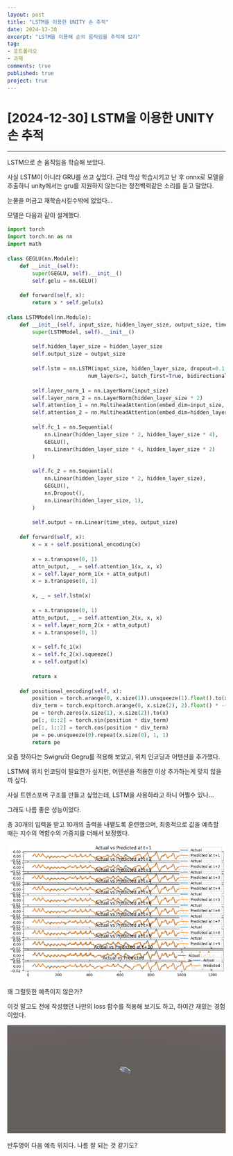 ```yaml
---
layout: post
title: "LSTM을 이용한 UNITY 손 추적"
date: 2024-12-30
excerpt: "LSTM을 이용해 손의 움직임을 추적해 보자"
tag: 
- 포트폴리오
- 과제
comments: true
published: true
project: true
---
```


# [2024-12-30] LSTM을 이용한 UNITY 손 추적

---

LSTM으로 손 움직임을 학습해 보았다.

사실 LSTM이 아니라 GRU를 쓰고 싶었다. 근데 막상 학습시키고 난 후 onnx로 모델을 추출하니 unity에서는 gru를 지원하지 않는다는 청천벽력같은 소리를 듣고 말았다.

눈물을 머금고 재학습시킬수밖에 없었다...

모델은 다음과 같이 설계했다.

~~~python
import torch
import torch.nn as nn
import math

class GEGLU(nn.Module):
    def __init__(self):
        super(GEGLU, self).__init__()
        self.gelu = nn.GELU()
    
    def forward(self, x):
        return x * self.gelu(x)

class LSTMModel(nn.Module):
    def __init__(self, input_size, hidden_layer_size, output_size, time_step):
        super(LSTMModel, self).__init__()

        self.hidden_layer_size = hidden_layer_size
        self.output_size = output_size

        self.lstm = nn.LSTM(input_size, hidden_layer_size, dropout=0.1,
                          num_layers=2, batch_first=True, bidirectional=True)
        
        self.layer_norm_1 = nn.LayerNorm(input_size)
        self.layer_norm_2 = nn.LayerNorm(hidden_layer_size * 2)
        self.attention_1 = nn.MultiheadAttention(embed_dim=input_size, num_heads=8, dropout=0.1)
        self.attention_2 = nn.MultiheadAttention(embed_dim=hidden_layer_size * 2, num_heads=8, dropout=0.1)

        self.fc_1 = nn.Sequential(
            nn.Linear(hidden_layer_size * 2, hidden_layer_size * 4),
            GEGLU(),
            nn.Linear(hidden_layer_size * 4, hidden_layer_size * 2)
        )

        self.fc_2 = nn.Sequential(
            nn.Linear(hidden_layer_size * 2, hidden_layer_size),
            GEGLU(),
            nn.Dropout(),
            nn.Linear(hidden_layer_size, 1),
        )

        self.output = nn.Linear(time_step, output_size)

    def forward(self, x):
        x = x + self.positional_encoding(x)
        
        x = x.transpose(0, 1)
        attn_output, _ = self.attention_1(x, x, x)
        x = self.layer_norm_1(x + attn_output)
        x = x.transpose(0, 1)

        x, _ = self.lstm(x)

        x = x.transpose(0, 1)
        attn_output, _ = self.attention_2(x, x, x)
        x = self.layer_norm_2(x + attn_output)
        x = x.transpose(0, 1)

        x = self.fc_1(x)
        x = self.fc_2(x).squeeze()
        x = self.output(x)

        return x
    
    def positional_encoding(self, x):
        position = torch.arange(0, x.size(1)).unsqueeze(1).float().to(x)
        div_term = torch.exp(torch.arange(0, x.size(2), 2).float() * -(math.log(10000.0) / x.size(2))).to(x)
        pe = torch.zeros(x.size(1), x.size(2)).to(x)
        pe[:, 0::2] = torch.sin(position * div_term)
        pe[:, 1::2] = torch.cos(position * div_term)
        pe = pe.unsqueeze(0).repeat(x.size(0), 1, 1)
        return pe
~~~

요즘 핫하다는 Swigru와 Gegru를 적용해 보았고, 위치 인코딩과 어텐션을 추가했다.

LSTM에 위치 인코딩이 필요한가 싶지만, 어텐션을 적용한 이상 추가하는게 맞지 않을까 싶다.

사실 트렌스포머 구조를 만들고 싶었는데, LSTM을 사용하라고 하니 어쩔수 있나...

그래도 나름 좋은 성능이었다.

총 30개의 입력을 받고 10개의 출력을 내뱉도록 훈련했으며, 최종적으로 값을 예측할 때는 지수의 역함수의 가중치를 더해서 보정했다.

![alt text](../images/lstm.png)

꽤 그럴듯한 예측이지 않은가?

이것 말고도 전에 작성했던 나만의 loss 함수를 적용해 보기도 하고, 하여간 재밌는 경험이었다.

![alt text](../images/lstm_hand_pred_visualize_fix-Local-WindowsMacLinux-Unity66000.0.29f1__DX11_2024-12-0208-13-57-ezgif.com-video-to-gif-converter.gif)

반투명이 다음 예측 위치다. 나름 잘 되는 것 같기도?
